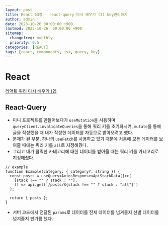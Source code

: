 ```yaml
---
layout: post
title: React 63장 - react-query 다시 배우기 (3) key관리하기
author: admin
date: 2023-10-26 00:00:00 +900
lastmod: 2023-10-26  00:00:00 +900
sitemap:
  changefreq: monthly
  priority: 0.5
categories: [REACT]
tags: [react, components, jsx, query, key]
---
```


# React

[리액트 쿼리 다시 배우기 (2)](<https://choigirang.github.io/posts/02-React-Query-%EB%8B%A4%EC%8B%9C%EB%B0%B0%EC%9A%B0%EA%B8%B0(2)/>)

## React-Query

- 미니 프로젝트를 만들어보다가 `useMutation`을 사용하며 `queryClient.invalidateQueries`을 통해 쿼리 키를 초기화시켜, `mutate`를 통해 글을 작성했을 때 내가 작성한 데이터를 자동으로 받아오려고 했다.
- 문제가 된 부분, 하나의 `useFetch`를 사용하고 있기 때문에 처음에 모든 데이터를 보여줄 때에는 쿼리 키를 `all`로 지정해줬다.
- 그리고 내가 클릭한 카테고리에 대한 데이터를 받아올 때는 쿼리 키를 카테고리로 지정해줬다.

```tsx
// example
function Example(category: { category?: string }) {
  const posts = useQuery<AxiosResponse<ApiStackData[]>>(
    [stack !== "" ? stack : ""],
    () => api.get(`/posts/${stack !== "" ? stack : "all"}`)
  );

  return { posts };
}
```

- 서버 코드에서 전달된 `params`로 데이터를 전체 데이터를 넘겨줄지 선별 데이터를 넘겨줄지 판가름 했다.
